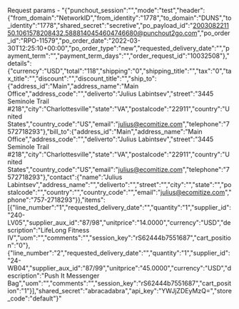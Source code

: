 Request
params - "{"punchout_session":"","mode":"test","header":{"from_domain":"NetworkID","from_identity":"1778","to_domain":"DUNS","to_identity":"1778","shared_secret":"secretive","po_payload_id":"200308221150.1061578208432.5888140454604746680@punchout2go.com","po_order_id":"RPO-11579","po_order_date":"2022-03-30T12:25:10+00:00","po_order_type":"new","requested_delivery_date":"","payment_term":"","payment_term_days":"","order_request_id":"10032508"},"details":{"currency":"USD","total":"118","shipping":"0","shipping_title":"","tax":"0","tax_title":"","discount":"","discount_title":"","ship_to":{"address_id":"Main","address_name":"Main Office","address_code":"","deliverto":"Julius Labintsev","street":"3445 Seminole Trail #218","city":"Charlottesville","state":"VA","postalcode":"22911","country":"United States","country_code":"US","email":"julius@ecomitize.com","telephone":"7572718293"},"bill_to":{"address_id":"Main","address_name":"Main Office","address_code":"","deliverto":"Julius Labintsev","street":"3445 Seminole Trail #218","city":"Charlottesville","state":"VA","postalcode":"22911","country":"United States","country_code":"US","email":"julius@ecomitize.com","telephone":"7572718293"},"contact":{"name":"Julius Labintsev","address_name":"","deliverto":"","street":"","city":"","state":"","postalcode":"","country":"","country_code":"","email":"julius@ecomitize.com","phone":"757-2718293"}},"items":[{"line_number":"1","requested_delivery_date":"","quantity":"1","supplier_id":"240-LV05","supplier_aux_id":"87\/98","unitprice":"14.0000","currency":"USD","description":"LifeLong Fitness IV","uom":"","comments":"","session_key":"rS62444b7551687","cart_position":"0"},{"line_number":"2","requested_delivery_date":"","quantity":"1","supplier_id":"24-WB04","supplier_aux_id":"87\/99","unitprice":"45.0000","currency":"USD","description":"Push It Messenger Bag","uom":"","comments":"","session_key":"rS62444b7551687","cart_position":"1"}],"shared_secret":"abracadabra","api_key":"YWJjZDEyMzQ=","store_code":"default"}"

